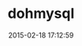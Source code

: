 ---
layout: post
title:  "dohmysql"
repo:   "atpsoft/dohmysql"
date:   2015-02-18 17:12:59
gemurl: https://github.com/atpsoft/dohmysql
---